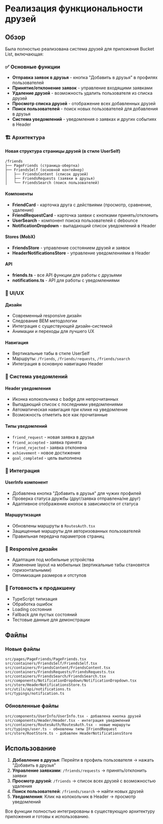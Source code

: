 # Реализация функциональности друзей

## Обзор

Была полностью реализована система друзей для приложения Bucket List, включающая:

### ✅ Основные функции

-   **Отправка заявок в друзья** - кнопка "Добавить в друзья" в профилях пользователей
-   **Принятие/отклонение заявок** - управление входящими заявками
-   **Удаление друзей** - возможность удалить пользователя из списка друзей
-   **Просмотр списка друзей** - отображение всех добавленных друзей
-   **Поиск пользователей** - поиск новых пользователей для добавления в друзья
-   **Система уведомлений** - уведомления о заявках и других событиях в Header

### 🏗️ Архитектура

#### Новая структура страницы друзей (в стиле UserSelf)

```
/friends
├── PageFriends (страница-обертка)
├── FriendsSelf (основной контейнер)
│   ├── FriendsContent (список друзей)
│   ├── FriendsRequests (заявки в друзья)
│   └── FriendsSearch (поиск пользователей)
```

#### Компоненты

-   **FriendCard** - карточка друга с действиями (просмотр, сравнение, удаление)
-   **FriendRequestCard** - карточка заявки с кнопками принять/отклонить
-   **UserSearch** - компонент поиска пользователей с debounce
-   **NotificationDropdown** - выпадающий список уведомлений в Header

#### Stores (MobX)

-   **FriendsStore** - управление состоянием друзей и заявок
-   **HeaderNotificationsStore** - управление уведомлениями в Header

#### API

-   **friends.ts** - все API функции для работы с друзьями
-   **notifications.ts** - API для работы с уведомлениями

### 🎨 UI/UX

#### Дизайн

-   Современный responsive дизайн
-   Следование BEM методологии
-   Интеграция с существующей дизайн-системой
-   Анимации и переходы для лучшего UX

#### Навигация

-   Вертикальные табы в стиле UserSelf
-   Маршруты: `/friends`, `/friends/requests`, `/friends/search`
-   Интеграция в основную навигацию Header

### 🔔 Система уведомлений

#### Header уведомления

-   Иконка колокольчика с badge для непрочитанных
-   Выпадающий список с последними уведомлениями
-   Автоматическая навигация при клике на уведомление
-   Возможность отметить все как прочитанные

#### Типы уведомлений

-   `friend_request` - новая заявка в друзья
-   `friend_accepted` - заявка принята
-   `friend_rejected` - заявка отклонена
-   `achievement` - новое достижение
-   `goal_completed` - цель выполнена

### 🔧 Интеграция

#### UserInfo компонент

-   Добавлена кнопка "Добавить в друзья" для чужих профилей
-   Проверка статуса дружбы (друг/заявка отправлена/не друг)
-   Адаптивное отображение кнопок в зависимости от статуса

#### Маршрутизация

-   Обновлены маршруты в `RoutesAuth.tsx`
-   Защищенные маршруты для авторизованных пользователей
-   Правильная передача параметров страниц

### 📱 Responsive дизайн

-   Адаптация под мобильные устройства
-   Изменение layout на мобильных (вертикальные табы становятся горизонтальными)
-   Оптимизация размеров и отступов

### 🚀 Готовность к продакшену

-   TypeScript типизация
-   Обработка ошибок
-   Loading состояния
-   Fallback для пустых состояний
-   Тестовые данные для демонстрации

## Файлы

### Новые файлы

```
src/pages/PageFriends/PageFriends.tsx
src/containers/FriendsSelf/FriendsSelf.tsx
src/containers/FriendsContent/FriendsContent.tsx
src/containers/FriendsRequests/FriendsRequests.tsx
src/containers/FriendsSearch/FriendsSearch.tsx
src/components/NotificationDropdown/NotificationDropdown.tsx
src/store/HeaderNotificationsStore.ts
src/utils/api/notifications.ts
src/typings/notification.ts
```

### Обновленные файлы

```
src/components/UserInfo/UserInfo.tsx - добавлена кнопка друзей
src/components/Header/Header.tsx - интеграция уведомлений
src/containers/RoutesAuth/RoutesAuth.tsx - новые маршруты
src/typings/user.ts - обновлены типы IFriendRequest
src/store/RootStore.ts - добавлен HeaderNotificationsStore
```

## Использование

1. **Добавление в друзья**: Перейти в профиль пользователя → нажать "Добавить в друзья"
2. **Управление заявками**: `/friends/requests` → принять/отклонить заявки
3. **Просмотр друзей**: `/friends` → список всех друзей с возможностью удаления
4. **Поиск пользователей**: `/friends/search` → найти новых друзей
5. **Уведомления**: Клик на колокольчик в Header → просмотр уведомлений

Все функции полностью интегрированы в существующую архитектуру приложения и готовы к использованию.
